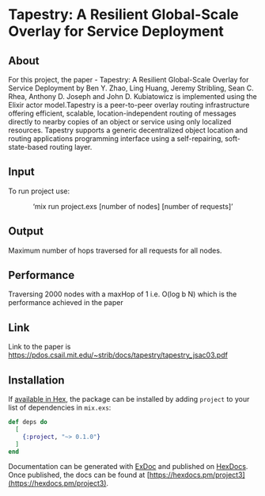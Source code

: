 # Tapestry: A Resilient Global-Scale Overlay for Service Deployment 
## About 
For this project, the paper - Tapestry: A Resilient Global-Scale Overlay for Service Deployment by Ben Y. Zhao, Ling Huang, Jeremy Stribling, Sean C. Rhea, Anthony D. Joseph and John D. Kubiatowicz is implemented using the Elixir actor model.Tapestry is a peer-to-peer overlay routing infrastructure offering efficient, scalable, location-independent routing of messages directly to nearby copies of an object or service using only localized resources. Tapestry supports a generic decentralized object location and routing applications programming interface using a self-repairing, soft-state-based routing layer. 

## Input 
To run project use:

<p align="center">
‘mix run project.exs [number of nodes] [number of requests]’ 
</p>

## Output 
Maximum number of hops traversed for all requests for all nodes.

## Performance 
Traversing 2000 nodes with a maxHop of 1 i.e. O(log b N) which is the performance achieved in the paper 

## Link 
Link to the paper is https://pdos.csail.mit.edu/~strib/docs/tapestry/tapestry_jsac03.pdf

## Installation

If [available in Hex](https://hex.pm/docs/publish), the package can be installed
by adding `project` to your list of dependencies in `mix.exs`:

```elixir
def deps do
  [
    {:project, "~> 0.1.0"}
  ]
end
```

Documentation can be generated with [ExDoc](https://github.com/elixir-lang/ex_doc)
and published on [HexDocs](https://hexdocs.pm). Once published, the docs can
be found at [https://hexdocs.pm/project3](https://hexdocs.pm/project3).



